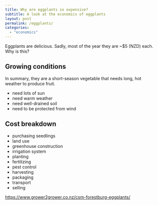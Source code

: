 ```yaml
---
title: Why are eggplants so expensive?
subtitle: A look at the economics of eggplants
layout: post
permalink: /eggplants/
categories: 
  - "economics"
---
```


Eggplants are delicious. Sadly, most of the year they are ~$5 (NZD) each. Why is this?

## Growing conditions

In summary, they are a short-season vegetable that needs long, hot weather to produce fruit.

- need lots of sun
- need warm weather
- need well-drained soil
- need to be protected from wind

## Cost breakdown

- purchasing seedlings
- land use
- greenhouse construction
- irrigation system
- planting
- fertilizing
- pest control
- harvesting
- packaging
- transport
- selling



https://www.grower2grower.co.nz/csm-forestburg-eggplants/